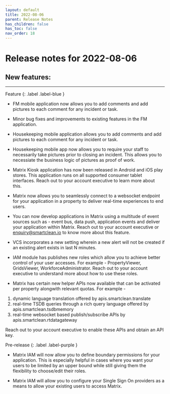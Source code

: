 ```yaml
---
layout: default
title: 2022-08-06
parent: Release Notes
has_children: false
has_toc: false
nav_order: 18
---
```


# Release notes for 2022-08-06

## New features:

---

Feature
{: .label .label-blue }
- FM mobile application now allows you to add comments and add pictures to each comment for any incident or task.

- Minor bug fixes and improvements to existing features in the FM application.

- Housekeeping mobile application allows you to add comments and add pictures to each comment for any incident or task.

- Housekeeping mobile app now allows you to require your staff to necessarily take pictures prior to closing an incident. This allows you to necessiate the business logic of pictures as proof of work.

- Matrix Kiosk application has now been released in Android and iOS play stores. This application runs on all supported consumer tablet interfaces. Reach out to your account executive to learn more about this.

- Matrix now allows you to seamlessly connect to a websocket endpoint for your application in a property to deliver real-time experiences to end users.

- You can now develop applications in Matrix using a multitude of event sources such as - event bus, data push, application events and deliver your application within Matrix. Reach out to your account executive or enquiry@smartclean.io to know more about this feature.

- VCS incorporates a new setting wherein a new alert will not be created if an existing alert exists in last N minutes.

- IAM module has publishes new roles which allow you to achieve better control of your user accesses. For example - PropertyViewer, GridsViewer, WorkforceAdministrator. Reach out to your account executive to understand more about how to use these roles.

- Matrix has certain new helper APIs now available that can be activated per property alongwith relevant quotas. For example -
 1. dynamic language translation offered by apis.smartclean.translate
 2. real-time TSDB queries through a rich query language offered by apis.smartclean.tsdbmemory
 3. real-time websocket based publish/subscribe APIs by apis.smartclean.rtdatagateway
 
Reach out to your account executive to enable these APIs and obtain an API key.

Pre-release
{: .label .label-purple }

- Matrix IAM will now allow you to define boundary permissions for your application. This is especially helpful in cases where you want your users to be limited by an upper bound while still giving them the flexibility to choose/edit their roles.

- Matrix IAM will allow you to configure your Single Sign On providers as a means to allow your existing users to access Matrix.
